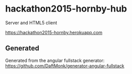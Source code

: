 # hackathon2015-hornby-hub

Server and HTML5 client

https://hackathon2015-hornby.herokuapp.com

## Generated

Generated from the angular fullstack generator:
https://github.com/DaftMonk/generator-angular-fullstack
